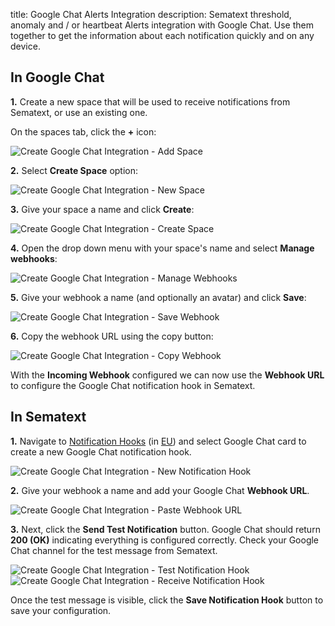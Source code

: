 title: Google Chat Alerts Integration
description: Sematext threshold, anomaly and / or heartbeat Alerts integration with Google Chat. Use them together to get the information about each notification quickly and on any device.

## In Google Chat

**1.** Create a new space that will be used to receive notifications from Sematext, or use an existing one.

On the spaces tab, click the **+** icon:

<img class="content-modal-image" alt="Create Google Chat Integration - Add Space" src="/docs/images/integrations/create-googlechat-integration-add.png" title="Create Google Chat Integration - Add Space">

**2.** Select **Create Space** option:

<img class="content-modal-image" alt="Create Google Chat Integration - New Space" src="/docs/images/integrations/create-googlechat-integration-new-space.png" title="Create Google Chat Integration - New Space">

**3.** Give your space a name and click **Create**:

<img class="content-modal-image" alt="Create Google Chat Integration - Create Space" src="/docs/images/integrations/create-googlechat-integration-create.png" title="Create Google Chat Integration - Create Space">

**4.** Open the drop down menu with your space's name and select **Manage webhooks**:

<img class="content-modal-image" alt="Create Google Chat Integration - Manage Webhooks" src="/docs/images/integrations/create-googlechat-integration-manage-webhooks.png" title="Create Google Chat Integration - Manage Webhooks">

**5.** Give your webhook a name (and optionally an avatar) and click **Save**:

<img class="content-modal-image" alt="Create Google Chat Integration - Save Webhook" src="/docs/images/integrations/create-googlechat-integration-save-webhooks.png" title="Create Google Chat Integration - Save Webhook">

**6.** Copy the webhook URL using the copy button:

<img class="content-modal-image" alt="Create Google Chat Integration - Copy Webhook" src="/docs/images/integrations/create-googlechat-integration-copy-webhooks.png" title="Create Google Chat Integration - Copy Webhook">

With the **Incoming Webhook** configured we can now use the **Webhook URL** to configure the Google Chat notification hook in Sematext.

## In Sematext

**1.** Navigate to [Notification Hooks](https://apps.sematext.com/ui/hooks/create) (in [EU](https://apps.eu.sematext.com/ui/hooks/create)) and select Google Chat card to create a new Google Chat notification hook.

<img class="content-modal-image" alt="Create Google Chat Integration - New Notification Hook" src="/docs/images/integrations/create-googlechat-integration-new-hook.png" title="Create Google Chat Integration - New Notification Hook">

**2.** Give your webhook a name and add your Google Chat **Webhook URL**.

<img class="content-modal-image" alt="Create Google Chat Integration - Paste Webhook URL" src="/docs/images/integrations/create-googlechat-integration-paste-hook.png" title="Create Google Chat Integration - Paste Webhook URL">

**3.** Next, click the **Send Test Notification** button. Google Chat should return **200 (OK)** indicating everything is configured correctly. Check your Google Chat channel for the test message from Sematext.

<img class="content-modal-image" alt="Create Google Chat Integration - Test Notification Hook" src="/docs/images/integrations/create-googlechat-integration-test-hook.png" title="Create Google Chat Integration - Test Notification Hook">

<img class="content-modal-image" alt="Create Google Chat Integration - Receive Notification Hook" src="/docs/images/integrations/create-googlechat-integration-receive-hook.png" title="Create Google Chat Integration - Receive Notification Hook">

Once the test message is visible, click the **Save Notification Hook** button to save your configuration. 
